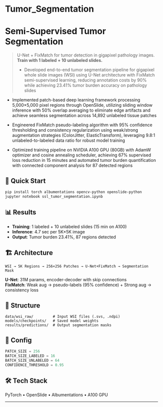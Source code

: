# Tumor_Segmentation
# Semi-Supervised Tumor Segmentation

> U-Net + FixMatch for tumor detection in gigapixel pathology images. **Train with 1 labeled + 10 unlabeled slides.**
> - Developed end-to-end tumor segmentation pipeline for gigapixel whole slide images (WSI) using 
  U-Net architecture with FixMatch semi-supervised learning, reducing annotation costs by 90% 
  while achieving 23.41% tumor burden accuracy on pathology slides

- Implemented patch-based deep learning framework processing 5,000×5,000 pixel regions through 
  OpenSlide, utilizing sliding window inference with 50% overlap averaging to eliminate edge 
  artifacts and achieve seamless segmentation across 14,892 unlabeled tissue patches

- Engineered FixMatch pseudo-labeling algorithm with 95% confidence thresholding and consistency 
  regularization using weak/strong augmentation strategies (ColorJitter, ElasticTransform), 
  leveraging 9.8:1 unlabeled-to-labeled data ratio for robust model training

- Optimized training pipeline on NVIDIA A100 GPU (80GB) with AdamW optimizer and cosine annealing 
  scheduler, achieving 67% supervised loss reduction in 15 minutes and automated tumor burden 
  quantification with connected component analysis for 87 detected regions

## 🚀 Quick Start

```bash
pip install torch albumentations opencv-python openslide-python
jupyter notebook ssl_tumor_segmentation.ipynb
```

## 📊 Results

- **Training**: 1 labeled + 10 unlabeled slides (15 min on A100)
- **Inference**: 4.7 sec per 5K×5K image
- **Output**: Tumor burden 23.41%, 87 regions detected

## 🏗️ Architecture

```
WSI → 5K Regions → 256×256 Patches → U-Net+FixMatch → Segmentation Mask
```

**U-Net**: 31M params, encoder-decoder with skip connections  
**FixMatch**: Weak aug → pseudo-labels (95% confidence) + Strong aug → consistency loss

## 📁 Structure

```
data/wsi_raw/         # Input WSI files (.svs, .ndpi)
models/checkpoints/   # Saved model weights
results/predictions/  # Output segmentation masks
```

## 🔧 Config

```python
PATCH_SIZE = 256
BATCH_SIZE_LABELED = 16
BATCH_SIZE_UNLABELED = 64
CONFIDENCE_THRESHOLD = 0.95
```

## 🛠️ Tech Stack

PyTorch • OpenSlide • Albumentations • A100 GPU

---
